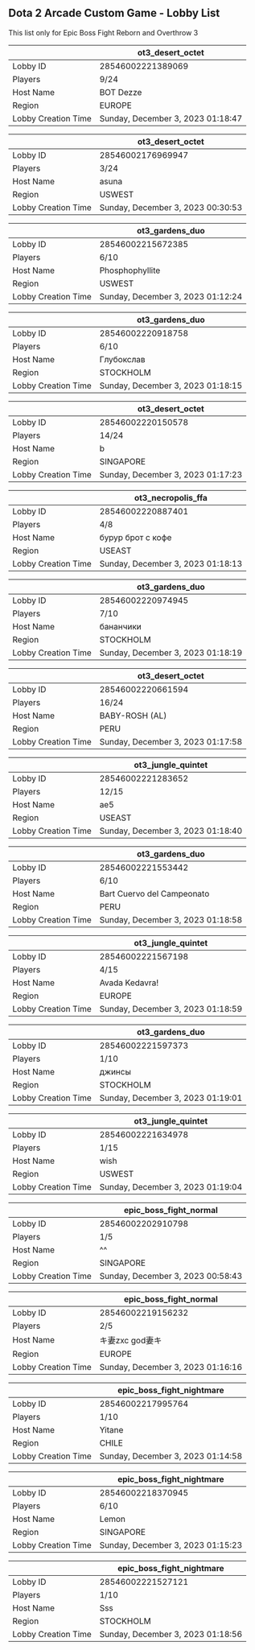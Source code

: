 ## Dota 2 Arcade Custom Game - Lobby List

This list only for Epic Boss Fight Reborn and Overthrow 3

|  | ot3_desert_octet |
| ------ | ------ |
| Lobby ID | 28546002221389069 |
| Players | 9/24 |
| Host Name | BOT Dezze |
| Region | EUROPE |
| Lobby Creation Time | Sunday, December 3, 2023 01:18:47 |


|  | ot3_desert_octet |
| ------ | ------ |
| Lobby ID | 28546002176969947 |
| Players | 3/24 |
| Host Name | asuna |
| Region | USWEST |
| Lobby Creation Time | Sunday, December 3, 2023 00:30:53 |


|  | ot3_gardens_duo |
| ------ | ------ |
| Lobby ID | 28546002215672385 |
| Players | 6/10 |
| Host Name | Phosphophyllite |
| Region | USWEST |
| Lobby Creation Time | Sunday, December 3, 2023 01:12:24 |


|  | ot3_gardens_duo |
| ------ | ------ |
| Lobby ID | 28546002220918758 |
| Players | 6/10 |
| Host Name | Глубокслав |
| Region | STOCKHOLM |
| Lobby Creation Time | Sunday, December 3, 2023 01:18:15 |


|  | ot3_desert_octet |
| ------ | ------ |
| Lobby ID | 28546002220150578 |
| Players | 14/24 |
| Host Name | b |
| Region | SINGAPORE |
| Lobby Creation Time | Sunday, December 3, 2023 01:17:23 |


|  | ot3_necropolis_ffa |
| ------ | ------ |
| Lobby ID | 28546002220887401 |
| Players | 4/8 |
| Host Name | бурур брот с кофе |
| Region | USEAST |
| Lobby Creation Time | Sunday, December 3, 2023 01:18:13 |


|  | ot3_gardens_duo |
| ------ | ------ |
| Lobby ID | 28546002220974945 |
| Players | 7/10 |
| Host Name | бананчики |
| Region | STOCKHOLM |
| Lobby Creation Time | Sunday, December 3, 2023 01:18:19 |


|  | ot3_desert_octet |
| ------ | ------ |
| Lobby ID | 28546002220661594 |
| Players | 16/24 |
| Host Name | BABY-ROSH (AL) |
| Region | PERU |
| Lobby Creation Time | Sunday, December 3, 2023 01:17:58 |


|  | ot3_jungle_quintet |
| ------ | ------ |
| Lobby ID | 28546002221283652 |
| Players | 12/15 |
| Host Name | ae5 |
| Region | USEAST |
| Lobby Creation Time | Sunday, December 3, 2023 01:18:40 |


|  | ot3_gardens_duo |
| ------ | ------ |
| Lobby ID | 28546002221553442 |
| Players | 6/10 |
| Host Name | Bart Cuervo del Campeonato |
| Region | PERU |
| Lobby Creation Time | Sunday, December 3, 2023 01:18:58 |


|  | ot3_jungle_quintet |
| ------ | ------ |
| Lobby ID | 28546002221567198 |
| Players | 4/15 |
| Host Name | Avada Kedavra! |
| Region | EUROPE |
| Lobby Creation Time | Sunday, December 3, 2023 01:18:59 |


|  | ot3_gardens_duo |
| ------ | ------ |
| Lobby ID | 28546002221597373 |
| Players | 1/10 |
| Host Name | джинсы |
| Region | STOCKHOLM |
| Lobby Creation Time | Sunday, December 3, 2023 01:19:01 |


|  | ot3_jungle_quintet |
| ------ | ------ |
| Lobby ID | 28546002221634978 |
| Players | 1/15 |
| Host Name | wish |
| Region | USWEST |
| Lobby Creation Time | Sunday, December 3, 2023 01:19:04 |


|  | epic_boss_fight_normal |
| ------ | ------ |
| Lobby ID | 28546002202910798 |
| Players | 1/5 |
| Host Name | ^^ |
| Region | SINGAPORE |
| Lobby Creation Time | Sunday, December 3, 2023 00:58:43 |


|  | epic_boss_fight_normal |
| ------ | ------ |
| Lobby ID | 28546002219156232 |
| Players | 2/5 |
| Host Name | キ妻zxc god妻キ |
| Region | EUROPE |
| Lobby Creation Time | Sunday, December 3, 2023 01:16:16 |


|  | epic_boss_fight_nightmare |
| ------ | ------ |
| Lobby ID | 28546002217995764 |
| Players | 1/10 |
| Host Name | Yitane |
| Region | CHILE |
| Lobby Creation Time | Sunday, December 3, 2023 01:14:58 |


|  | epic_boss_fight_nightmare |
| ------ | ------ |
| Lobby ID | 28546002218370945 |
| Players | 6/10 |
| Host Name | Lemon |
| Region | SINGAPORE |
| Lobby Creation Time | Sunday, December 3, 2023 01:15:23 |


|  | epic_boss_fight_nightmare |
| ------ | ------ |
| Lobby ID | 28546002221527121 |
| Players | 1/10 |
| Host Name | Sss |
| Region | STOCKHOLM |
| Lobby Creation Time | Sunday, December 3, 2023 01:18:56 |


